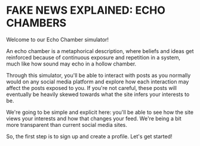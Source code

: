 # FAKE NEWS EXPLAINED: ECHO CHAMBERS

Welcome to our Echo Chamber simulator! 

An echo chamber is a metaphorical description, where beliefs and ideas get reinforced
because of continuous exposure and repetition in a system, much like
how sound may echo in a hollow chamber.  

Through this simulator, you'll be able to interact with posts as you normally 
would on any social media platform and explore how each interaction may affect
the posts exposed to you. If you're not careful, these posts will eventually 
be heavily skewed towards what the site infers your interests to be.

We're going to be simple and explicit here: you'll be able to see how the site
views your interests and how that changes your feed. We're being a bit more 
transparent than current social media sites.

So, the first step is to sign up and create a profile. Let's get started!